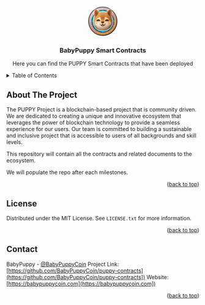 <a name="readme-top"></a>

<!-- PROJECT LOGO -->
<br />
<div align="center">
  <a href="https://github.com/BabyPuppyCoin/puppy-contracts">
    <img src="images/logo.png" alt="Logo" width="80" height="80">
  </a>

  <h3 align="center">BabyPuppy Smart Contracts</h3>

  <p align="center">
    Here you can find the PUPPY Smart Contracts that have been deployed
  </p>
</div>



<!-- TABLE OF CONTENTS -->
<details>
  <summary>Table of Contents</summary>
  <ol>
    <li><a href="#about-the-project">About The Project</a></li>
    <li><a href="#license">License</a></li>
    <li><a href="#contact">Contact</a></li>
  </ol>
</details>



<!-- ABOUT THE PROJECT -->
## About The Project

The PUPPY Project is a blockchain-based project that is community driven. We are dedicated to creating a unique and innovative ecosystem that leverages the power of blockchain technology to provide a seamless experience for our users. Our team is committed to building a sustainable and inclusive project that is accessible to users of all backgrounds and skill levels.

This repository will contain all the contracts and related documents to the ecosystem. 

We will populate the repo after each milestones.

<p align="right">(<a href="#readme-top">back to top</a>)</p>




<!-- LICENSE -->
## License

Distributed under the MIT License. See `LICENSE.txt` for more information.

<p align="right">(<a href="#readme-top">back to top</a>)</p>



<!-- CONTACT -->
## Contact

BabyPuppy - [@BabyPuppyCoin](https://twitter.com/BabyPuppyCoin)
Project Link: [https://github.com/BabyPuppyCoin/puppy-contracts](https://github.com/BabyPuppyCoin/puppy-contracts])
Website: [https://babypuppycoin.com](https://babypuppycoin.com])

<p align="right">(<a href="#readme-top">back to top</a>)</p>